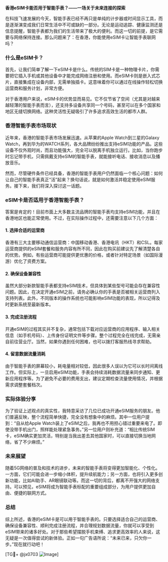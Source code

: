 **香港eSIM卡能否用于智能手表？——一场关于未来连接的探索**

在科技飞速发展的今天，智能手表已经不再只是单纯的计步器或时间显示工具，而是逐渐演变成我们日常生活中不可或缺的一部分。无论是运动追踪、健康监测还是信息提醒，智能手表都为我们的生活带来了极大的便利。而这一切的前提，是它需要与网络保持连接。那么问题来了：在香港，你能使用eSIM卡让智能手表联网吗？

### 什么是eSIM卡？
首先，让我们简单了解一下eSIM卡是什么。传统的SIM卡是一种物理卡片，你需要把它插入手机或其他设备中才能完成网络注册和使用。而eSIM卡则是嵌入式芯片，直接集成在设备内部，无需单独插卡。这意味着你可以通过在线操作轻松切换运营商和服务计划，非常方便。

对于香港用户来说，eSIM卡的优势显而易见。它不仅节省了空间（尤其是对越来越轻薄的智能手表而言），还支持多设备共享同一个号码，甚至可以在多个国家和地区无缝切换网络。这种灵活性无疑吸引了许多追求高效生活的都市人群。

### 香港智能手表市场现状
近年来，香港的智能手表市场发展迅速。从苹果的Apple Watch到三星的Galaxy Watch，再到华为的WATCH系列，各大品牌纷纷推出支持eSIM功能的产品。这些设备不仅外观时尚，而且功能强大，完全可以脱离手机独立运行。比如，当你跑步时忘记带手机，只需佩戴支持eSIM的智能手表，就能接听电话、接收消息以及播放音乐。

然而，尽管硬件条件已经具备，香港的智能手表用户仍然面临一个核心问题：如何让自己的智能手表真正“活”起来？换句话说，就是如何激活并稳定使用eSIM服务。接下来，我们将深入探讨这一话题。

### eSIM卡是否适用于香港智能手表？
答案是肯定的！目前市面上大多数主流品牌的智能手表均支持eSIM功能，并且在香港地区也能正常使用。不过，在实际操作过程中，还需要注意以下几个方面：

#### 1. **选择合适的运营商**
香港有三大主要移动通信运营商：中国移动香港、香港电讯（HKT）和CSL。每家运营商提供的eSIM套餐和服务内容有所不同，因此在购买前建议先了解清楚各自的优势。例如，有些运营商可能提供更优惠的价格，或者针对特定场景（如国际漫游）优化了资费方案。

#### 2. **确保设备兼容性**
虽然大部分新款智能手表都支持eSIM技术，但具体到某些型号可能会存在兼容性问题。因此，在决定开通eSIM之前，请务必确认你的手表是否被相关运营商列入支持列表。此外，不同版本的操作系统也可能影响eSIM功能的表现，所以记得及时更新系统至最新版本。

#### 3. **完成注册流程**
开通eSIM的过程其实并不复杂，通常包括下载对应运营商的应用程序、输入相关信息（如手机号码）、上传身份证明文件等步骤。整个过程完全在线完成，无需亲自前往营业厅。当然，如果你遇到任何困难，也可以拨打客服热线寻求帮助。

#### 4. **留意数据流量消耗**
由于智能手表的屏幕较小，耗电量相对较低，因此很多人误以为它可以长时间离线工作。但实际上，一旦启用eSIM功能，手表会持续消耗数据流量来同步通知、更新应用程序等。为了避免不必要的费用支出，建议定期检查流量使用情况，并根据需求调整套餐档次。

### 实际体验分享
为了验证上述观点的真实性，我特意采访了几位已成功开通eSIM服务的朋友。他们普遍反映，整个流程简单快捷，完全没有想象中的麻烦。其中一位用户提到：“自从给Apple Watch装上了eSIM之后，我再也不用担心错过重要来电了。即使没带手机出门，照样能处理紧急事务。”另一位用户则补充道：“相比传统SIM卡，eSIM确实更加灵活，特别是当我出差去其他国家时，可以直接切换当地网络，省了不少麻烦。”

### 未来展望
随着5G网络的普及和技术的进步，未来的智能手表将变得更加智能化、个性化。一方面，它们可能会进一步缩小体积，提升续航能力；另一方面，也将引入更多创新功能，比如AI助手、AR眼镜联动等。而这一切的背后，都离不开强大的网络支持。可以预见，eSIM将成为智能手表标配的重要组成部分，为用户提供更加自由、便捷的联网方式。

### 总结
综上所述，香港的eSIM卡是可以用于智能手表的。只要选择适合自己的运营商、确保设备兼容性、顺利完成注册流程，并合理规划数据流量，你就可以享受到eSIM带来的诸多好处。对于那些希望摆脱手机束缚、追求更高效率的人来说，这无疑是一次值得尝试的新体验。正如一句广告语所说：“未来已来，只欠你一步。”现在就行动吧！

[TG💪+ @jx0703 ![Image](https://github.com/user-attachments/assets/dbca1d08-cadb-493c-b0ec-ad6f7a83f270)]